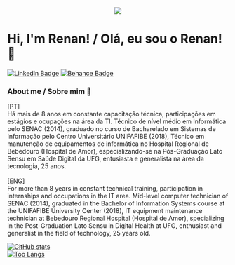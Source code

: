<div align="center"> 

<img src="https://media-exp1.licdn.com/dms/image/C4D16AQEr5LJGzyO40A/profile-displaybackgroundimage-shrink_350_1400/0/1594411235767?e=1643846400&v=beta&t=wA-mGoQ0feHTnj9XPVjYiYrOU1TtFzd2I2jX4q5OBHk">

</div>

# Hi, I'm Renan! / Olá, eu sou o Renan! 👋

[![Linkedin Badge](https://img.shields.io/badge/-LinkedIn-blue?style=flat-square&logo=Linkedin&logoColor=white&link=https://www.linkedin.com/in/renan-borba-95b294a3/)](https://www.linkedin.com/in/renan-borba-95b294a3/)
[![Behance Badge](https://img.shields.io/badge/-Behance-blue?style=flat-square&logo=Behance&logoColor=white&link=https://www.behance.net/renanborba2)](https://www.behance.net/renanborba2)


### About me / Sobre mim 🚀
[PT] <br>
Há mais de 8 anos em constante capacitação técnica, participações em estágios e ocupações na área da TI. Técnico de nível médio em Informática pelo SENAC (2014), graduado no curso de Bacharelado em Sistemas de Informação pelo Centro Universitário UNIFAFIBE (2018), Técnico em manutenção de equipamentos de informática no Hospital Regional de Bebedouro (Hospital de Amor), especializando-se na Pós-Graduação Lato Sensu em Saúde Digital da UFG, entusiasta e generalista na área da tecnologia, 25 anos.
<br>
<br>
[ENG] <br>
For more than 8 years in constant technical training, participation in internships and occupations in the IT area. Mid-level computer technician of SENAC (2014), graduated in the Bachelor of Information Systems course at the UNIFAFIBE University Center (2018), IT equipment maintenance technician at Bebedouro Regional Hospital (Hospital de Amor), specializing in the Post-Graduation Lato Sensu in Digital Health at UFG, enthusiast and generalist in the field of technology, 25 years old.

  
[![GitHub stats](https://github-readme-stats.vercel.app/api?username=RenanBorba&show_icons=true)](https://github.com/RenanBorba?tab=overview&from=2021-05-01&to=2021-05-10) <br> [![Top Langs](https://github-readme-stats.vercel.app/api/top-langs/?username=RenanBorba&layout=compact)](https://github.com/RenanBorba?tab=repositories) 
